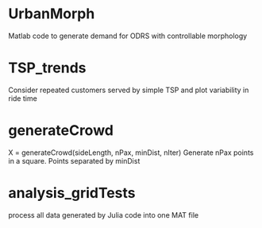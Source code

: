 # UrbanMorph
Matlab code to generate demand for ODRS with controllable morphology

# TSP_trends
Consider repeated customers served by simple TSP and plot variability in ride time

# generateCrowd
 X = generateCrowd(sideLength, nPax, minDist, nIter)
 Generate nPax points in a square. Points separated by minDist

 # analysis_gridTests
 process all data generated by Julia code into one MAT file